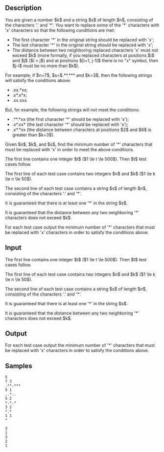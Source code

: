 ## Description

<div><p>You are given a number $k$ and a string $s$ of length $n$, consisting of the characters '<span class="tex-font-style-tt">.</span>' and '<span class="tex-font-style-tt">*</span>'. You want to replace some of the '<span class="tex-font-style-tt">*</span>' characters with '<span class="tex-font-style-tt">x</span>' characters so that the following conditions are met: </p><ul> <li> The first character '<span class="tex-font-style-tt">*</span>' in the original string should be replaced with '<span class="tex-font-style-tt">x</span>'; </li><li> The last character '<span class="tex-font-style-tt">*</span>' in the original string should be replaced with '<span class="tex-font-style-tt">x</span>'; </li><li> The distance between two neighboring replaced characters '<span class="tex-font-style-tt">x</span>' must not exceed $k$ (more formally, if you replaced characters at positions $i$ and $j$ ($i &lt; j$) and at positions $[i+1, j-1]$ there is no <span class="tex-font-style-tt">"x"</span> symbol, then $j-i$ must be no more than $k$). </li></ul><p>For example, if $n=7$, $s=$<span class="tex-font-style-tt">.**.***</span> and $k=3$, then the following strings will satisfy the conditions above: </p><ul> <li> <span class="tex-font-style-tt">.xx.*xx</span>; </li><li> <span class="tex-font-style-tt">.x*.x*x</span>; </li><li> <span class="tex-font-style-tt">.xx.xxx</span>. </li></ul> But, for example, the following strings will not meet the conditions: <ul> <li> <span class="tex-font-style-tt">.**.*xx</span> (the first character '<span class="tex-font-style-tt">*</span>' should be replaced with '<span class="tex-font-style-tt">x</span>'); </li><li> <span class="tex-font-style-tt">.x*.xx*</span> (the last character '<span class="tex-font-style-tt">*</span>' should be replaced with '<span class="tex-font-style-tt">x</span>'); </li><li> <span class="tex-font-style-tt">.x*.*xx</span> (the distance between characters at positions $2$ and $6$ is greater than $k=3$). </li></ul><p>Given $n$, $k$, and $s$, find the minimum number of '<span class="tex-font-style-tt">*</span>' characters that must be replaced with '<span class="tex-font-style-tt">x</span>' in order to meet the above conditions.</p></div><div class="input-specification"><p>The first line contains one integer $t$ ($1 \le t \le 500$). Then $t$ test cases follow.</p><p>The first line of each test case contains two integers $n$ and $k$ ($1 \le k \le n \le 50$).</p><p>The second line of each test case contains a string $s$ of length $n$, consisting of the characters '<span class="tex-font-style-tt">.</span>' and '<span class="tex-font-style-tt">*</span>'.</p><p>It is guaranteed that there is at least one '<span class="tex-font-style-tt">*</span>' in the string $s$.</p><p>It is guaranteed that the distance between any two neighboring '<span class="tex-font-style-tt">*</span>' characters does not exceed $k$.</p></div><div class="output-specification"><p>For each test case output the minimum number of '<span class="tex-font-style-tt">*</span>' characters that must be replaced with '<span class="tex-font-style-tt">x</span>' characters in order to satisfy the conditions above.</p></div>

## Input

<p>The first line contains one integer $t$ ($1 \le t \le 500$). Then $t$ test cases follow.</p><p>The first line of each test case contains two integers $n$ and $k$ ($1 \le k \le n \le 50$).</p><p>The second line of each test case contains a string $s$ of length $n$, consisting of the characters '<span class="tex-font-style-tt">.</span>' and '<span class="tex-font-style-tt">*</span>'.</p><p>It is guaranteed that there is at least one '<span class="tex-font-style-tt">*</span>' in the string $s$.</p><p>It is guaranteed that the distance between any two neighboring '<span class="tex-font-style-tt">*</span>' characters does not exceed $k$.</p>

## Output

<p>For each test case output the minimum number of '<span class="tex-font-style-tt">*</span>' characters that must be replaced with '<span class="tex-font-style-tt">x</span>' characters in order to satisfy the conditions above.</p>

## Samples

```input1
5
7 3
.**.***
5 1
..*..
5 2
*.*.*
3 2
*.*
1 1
*
```

```output1
3
1
3
2
1
```



